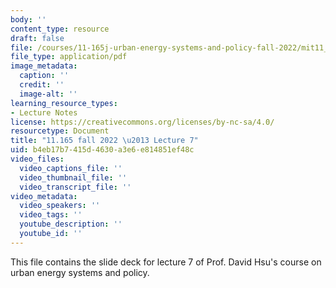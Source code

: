 ```yaml
---
body: ''
content_type: resource
draft: false
file: /courses/11-165j-urban-energy-systems-and-policy-fall-2022/mit11_165f22_lec7.pdf
file_type: application/pdf
image_metadata:
  caption: ''
  credit: ''
  image-alt: ''
learning_resource_types:
- Lecture Notes
license: https://creativecommons.org/licenses/by-nc-sa/4.0/
resourcetype: Document
title: "11.165 fall 2022 \u2013 Lecture 7"
uid: b4eb17b7-415d-4630-a3e6-e814851ef48c
video_files:
  video_captions_file: ''
  video_thumbnail_file: ''
  video_transcript_file: ''
video_metadata:
  video_speakers: ''
  video_tags: ''
  youtube_description: ''
  youtube_id: ''
---
```

This file contains the slide deck for lecture 7 of Prof. David Hsu's course on urban energy systems and policy.